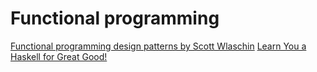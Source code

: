 # Functional programming
[Functional programming design patterns by Scott Wlaschin](https://vimeo.com/113588389)
[Learn You a Haskell for Great Good!](http://learnyouahaskell.com/)
